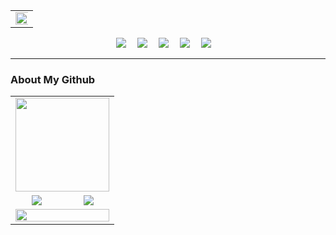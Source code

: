 <!-- 访问统计 -->

<div align="center">
  <table style="width:100%;">
    <tr>
      <td align="center">
        <img width="200%" src="https://count.naihee.cn/@NaiHeeeee?theme=rule34" />
      </td>
    </tr>
  </table>
</div>

<!-- 个人资料徽标 -->

<div align="center">
  <a href="https://naihee.cn/"><img src="https://img.shields.io/badge/Website-个人网站-blue"></a>&emsp;
  <a href="https://t.me/naihe666"><img src="https://img.shields.io/badge/Telegram-电报-24A1DE"></a>&emsp;
  <a href="https://x.com/naiheeeee"><img src="https://img.shields.io/badge/X-推特-black"></a>&emsp;    
  <a href="https://space.bilibili.com/232568569"><img src="https://img.shields.io/badge/Bilibili-B站-FB7299"></a>&emsp;
  <a href="https://www.youtube.com/channel/UCLAriEYXiSDMX8HI6q21Keg"><img src="https://img.shields.io/badge/Youtube-油管-FF0000"></a>&emsp;
</div>

---

### About My Github
<div align="center">
  <table style="width:100%;">
    <tr>
      <!-- 第一个图片 -->
      <td colspan="2" align="center">
        <a href="https://github.com/NaiHeeeee/NaiHeeeee.github.io">
          <img height='150'
            src="https://github-readme-stats.naihee.cn/api/pin/?username=naiheeeee&repo=naiheeeee.github.io&theme=tokyonight" />
        </a>
      </td>
    </tr>
    <tr>
      <!-- 第二个图片 -->
      <td align="center">
        <a href="https://github.com/NaiHeeeee/github-readme-stats">
          <img src="https://github-readme-stats.naihee.cn/api?username=naiheeeee&show_icons=true&theme=tokyonight" />
        </a>
      </td>
      <!-- 第三个图片 -->
      <td align="center">
        <a href="https://github.com/NaiHeeeee/github-readme-stats">
          <img
            src="https://github-readme-stats.naihee.cn/api/top-langs/?username=NaiHeeeee&layout=compact&theme=tokyonight" />
        </a>
      </td>
    </tr>
    <tr>
      <!-- 第四个图片 -->
      <td colspan="2" rowspan="2" align="center">
        <a href="https://github.com/NaiHeeeee/github-readme-activity-graph">
          <img width="100%"
            src="https://github-readme-activity-graph.naihee.cn/graph?username=NaiHeeeee&theme=tokyo-night&hide_border=true&area=true" />
        </a>
      </td>
    </tr>
  </table>
</div>



